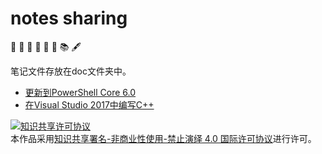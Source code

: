 # notes sharing
📔 📒 📕 📗 📘 📙 📚 🖋

笔记文件存放在doc文件夹中。

- [更新到PowerShell Core 6.0](https://github.com/chengjun90/share-notes/blob/master/doc/更新到PowerShell%20Core%206.0.md)
- [在Visual Studio 2017中编写C++](https://github.com/chengjun90/share-notes/blob/master/doc/在Visual%20Studio%202017中编写C%2B%2B.pdf)


<a rel="license" href="http://creativecommons.org/licenses/by-nc-nd/4.0/"><img alt="知识共享许可协议" style="border-width:0" src="https://i.creativecommons.org/l/by-nc-nd/4.0/88x31.png" /></a><br />本作品采用<a rel="license" href="http://creativecommons.org/licenses/by-nc-nd/4.0/">知识共享署名-非商业性使用-禁止演绎 4.0 国际许可协议</a>进行许可。
